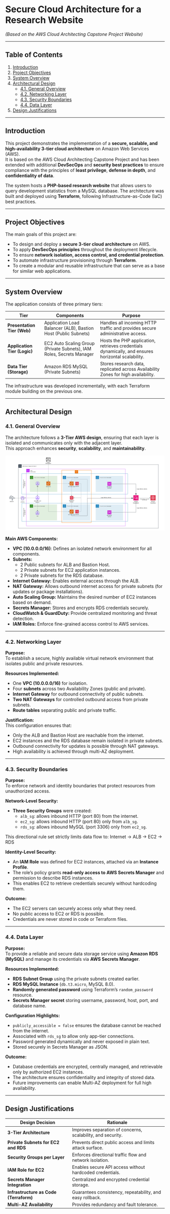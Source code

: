 # Secure Cloud Architecture for a Research Website  
*(Based on the AWS Cloud Architecting Capstone Project Website)*  

---

## Table of Contents
1. [Introduction](#introduction)  
2. [Project Objectives](#project-objectives)  
3. [System Overview](#system-overview)  
4. [Architectural Design](#architectural-design)  
   - [4.1. General Overview](#41-general-overview)  
   - [4.2. Networking Layer](#42-networking-layer)  
   - [4.3. Security Boundaries](#43-security-boundaries)  
   - [4.4. Data Layer](#44-data-layer)  
5. [Design Justifications](#design-justifications)  

---

## Introduction

This project demonstrates the implementation of a **secure, scalable, and high-availability 3-tier cloud architecture** on Amazon Web Services (AWS).  
It is based on the AWS Cloud Architecting Capstone Project and has been extended with additional **DevSecOps** and **security best practices** to ensure compliance with the principles of **least privilege**, **defense in depth**, and **confidentiality of data**.

The system hosts a **PHP-based research website** that allows users to query development statistics from a MySQL database. The architecture was built and deployed using **Terraform**, following Infrastructure-as-Code (IaC) best practices.

---

## Project Objectives

The main goals of this project are:
- To design and deploy a **secure 3-tier cloud architecture** on AWS.  
- To apply **DevSecOps principles** throughout the deployment lifecycle.  
- To ensure **network isolation, access control, and credential protection**.  
- To automate infrastructure provisioning through **Terraform**.  
- To create a modular and reusable infrastructure that can serve as a base for similar web applications.

---

## System Overview

The application consists of three primary tiers:

| Tier | Components | Purpose |
|------|-------------|----------|
| **Presentation Tier (Web)** | Application Load Balancer (ALB), Bastion Host (Public Subnets) | Handles all incoming HTTP traffic and provides secure administrative access. |
| **Application Tier (Logic)** | EC2 Auto Scaling Group (Private Subnets), IAM Roles, Secrets Manager | Hosts the PHP application, retrieves credentials dynamically, and ensures horizontal scalability. |
| **Data Tier (Storage)** | Amazon RDS MySQL (Private Subnets) | Stores research data, replicated across Availability Zones for high availability. |

The infrastructure was developed incrementally, with each Terraform module building on the previous one.

---

## Architectural Design

### 4.1. General Overview

The architecture follows a **3-Tier AWS design**, ensuring that each layer is isolated and communicates only with the adjacent layer.  
This approach enhances **security**, **scalability**, and **maintainability**.

![AWS 3-Tier Architecture](./assets/Architecture.png)

**Main AWS Components:**
- **VPC (10.0.0.0/16)**: Defines an isolated network environment for all components.  
- **Subnets:**  
  - 2 Public subnets for ALB and Bastion Host.  
  - 2 Private subnets for EC2 application instances.  
  - 2 Private subnets for the RDS database.  
- **Internet Gateway:** Enables external access through the ALB.  
- **NAT Gateway:** Allows outbound internet access for private subnets (for updates or package installations).  
- **Auto Scaling Group:** Maintains the desired number of EC2 instances based on demand.  
- **Secrets Manager:** Stores and encrypts RDS credentials securely.  
- **CloudWatch & GuardDuty:** Provide centralized monitoring and threat detection.  
- **IAM Roles:** Enforce fine-grained access control to AWS services.

---

### 4.2. Networking Layer

**Purpose:**  
To establish a secure, highly available virtual network environment that isolates public and private resources.

**Resources Implemented:**
- One **VPC (10.0.0.0/16)** for isolation.  
- Four **subnets** across two Availability Zones (public and private).  
- **Internet Gateway** for outbound connectivity of public subnets.  
- **Two NAT Gateways** for controlled outbound access from private subnets.  
- **Route tables** separating public and private traffic.  

**Justification:**  
This configuration ensures that:
- Only the ALB and Bastion Host are reachable from the internet.  
- EC2 instances and the RDS database remain isolated in private subnets.  
- Outbound connectivity for updates is possible through NAT gateways.  
- High availability is achieved through multi-AZ deployment.

---

### 4.3. Security Boundaries

**Purpose:**  
To enforce network and identity boundaries that protect resources from unauthorized access.

**Network-Level Security:**
- **Three Security Groups** were created:
  - `alb_sg`: allows inbound HTTP (port 80) from the internet.  
  - `ec2_sg`: allows inbound HTTP (port 80) only from `alb_sg`.  
  - `rds_sg`: allows inbound MySQL (port 3306) only from `ec2_sg`.  

This directional rule set strictly limits data flow to:
Internet → ALB → EC2 → RDS


**Identity-Level Security:**
- An **IAM Role** was defined for EC2 instances, attached via an **Instance Profile**.  
- The role’s policy grants **read-only access to AWS Secrets Manager** and permission to describe RDS instances.  
- This enables EC2 to retrieve credentials securely without hardcoding them.

**Outcome:**
- The EC2 servers can securely access only what they need.  
- No public access to EC2 or RDS is possible.  
- Credentials are never stored in code or Terraform files.

---

### 4.4. Data Layer

**Purpose:**  
To provide a reliable and secure data storage service using **Amazon RDS (MySQL)** and manage its credentials via **AWS Secrets Manager**.

**Resources Implemented:**
- **RDS Subnet Group** using the private subnets created earlier.  
- **RDS MySQL Instance** (`db.t3.micro`, MySQL 8.0).  
- **Randomly generated password** using Terraform’s `random_password` resource.  
- **Secrets Manager secret** storing username, password, host, port, and database name.  

**Configuration Highlights:**
- `publicly_accessible = false` ensures the database cannot be reached from the internet.  
- Associated with `rds_sg` to allow only app-tier connections.  
- Password generated dynamically and never exposed in plain text.  
- Stored securely in Secrets Manager as JSON.

**Outcome:**
- Database credentials are encrypted, centrally managed, and retrievable only by authorized EC2 instances.  
- The architecture ensures confidentiality and integrity of stored data.  
- Future improvements can enable Multi-AZ deployment for full high availability.

---

## Design Justifications

| Design Decision | Rationale |
|-----------------|------------|
| **3-Tier Architecture** | Improves separation of concerns, scalability, and security. |
| **Private Subnets for EC2 and RDS** | Prevents direct public access and limits attack surface. |
| **Security Groups per Layer** | Enforces directional traffic flow and network isolation. |
| **IAM Role for EC2** | Enables secure API access without hardcoded credentials. |
| **Secrets Manager Integration** | Centralized and encrypted credential storage. |
| **Infrastructure as Code (Terraform)** | Guarantees consistency, repeatability, and easy rollback. |
| **Multi-AZ Availability** | Provides redundancy and fault tolerance. |

